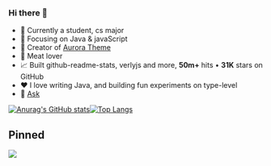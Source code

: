 ### Hi there 👋

-  :ram: Currently a student, cs major
- :orange_book: Focusing on Java & javaScript
- :hammer: Creator of [Aurora Theme](https://github.com/vuepress-aurora/vuepress-theme-aurora)
- :meat_on_bone: Meat lover
- 📈 Built github-readme-stats, verlyjs and more, **50m+** hits • **31K** stars on GitHub
- ❤️ I love writing Java, and building fun experiments on type-level
- 💬 [Ask](tencent://message/?uin=2291308094) 

[![Anurag's GitHub stats](https://github-readme-stats.vercel.app/api?username=anuraghazra&show_icons=true&theme=cobalt)](https://github.com/anuraghazra/github-readme-stats)[![Top Langs](https://github-readme-stats.vercel.app/api/top-langs/?username=qsyyke&langs_count=8&layout=compact)](https://github.com/anuraghazra/github-readme-stats)



## Pinned



<a href="https://github.com/anuraghazra/github-readme-stats">
  <img align="center" src="https://github-readme-stats.vercel.app/api/pin/?username=vuepress-aurora&repo=vuepress-theme-aurora" />
</a>



